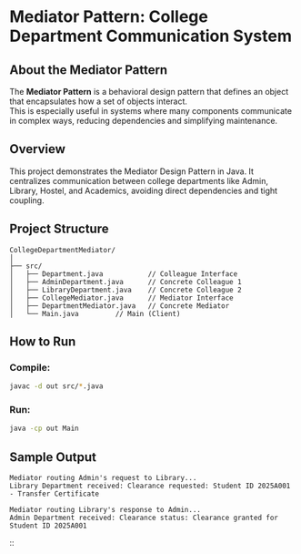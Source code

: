 # Mediator Pattern: College Department Communication System

## About the Mediator Pattern
The **Mediator Pattern** is a behavioral design pattern that defines an object that encapsulates how a set of objects interact.   
This is especially useful in systems where many components communicate in complex ways, reducing dependencies and simplifying maintenance.

## Overview

This project demonstrates the Mediator Design Pattern in Java.
It centralizes communication between college departments like Admin, Library, Hostel, and Academics, avoiding direct dependencies and tight coupling.



## Project Structure

```
CollegeDepartmentMediator/
│
├── src/
│   ├── Department.java           // Colleague Interface
│   ├── AdminDepartment.java      // Concrete Colleague 1
│   ├── LibraryDepartment.java    // Concrete Colleague 2
│   ├── CollegeMediator.java      // Mediator Interface
│   ├── DepartmentMediator.java   // Concrete Mediator
│   └── Main.java         // Main (Client)
```



## How to Run

### Compile:

```bash
javac -d out src/*.java
```

### Run:

```bash
java -cp out Main
```



## Sample Output

```
Mediator routing Admin's request to Library...
Library Department received: Clearance requested: Student ID 2025A001 - Transfer Certificate

Mediator routing Library's response to Admin...
Admin Department received: Clearance status: Clearance granted for Student ID 2025A001
```

::
